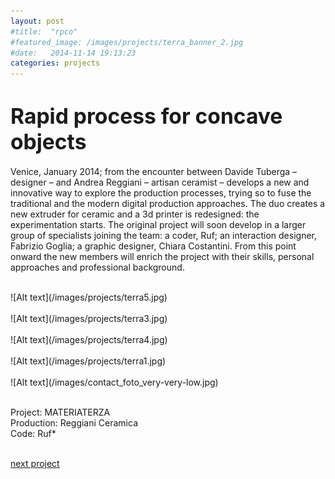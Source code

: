 ```yaml
---
layout: post
#title:  "rpco"
#featured_image: /images/projects/terra_banner_2.jpg
#date:   2014-11-14 19:13:23
categories: projects
---
```


<!--Il progetto Terra nasce come sperimentazione su processi di stampa 3D applicati alla ceramica.  
Grazie alla collaborazione con un artigiano del settore viene costruita una macchina che è in grado di estrudere argilla, iniziando così un intenso periodo di prova e di raffinamento del processo.  
Nel frattempo prende corpo l’idea di creare una piccola produzione utilizzando due terre, rossa e nera. Lo stesso software per disegnare le forme degli artefatti è stato progettato appositamente per questa serie e permette che ogni pezzo risulti unico nel suo genere, essendo il risultato sia di una serie di variabili matematiche/digitali che di variabili fisiche/materiche.-->

<h1><big>Rapid process for concave objects</big></h1>

Venice, January 2014; from the encounter between Davide Tuberga – designer – and Andrea Reggiani – artisan ceramist – develops a new and innovative way to explore the production processes, trying so to fuse the traditional and the modern digital production approaches.
The duo creates a new extruder for ceramic and a  3d printer is redesigned: the experimentation starts.
The original project will soon develop in a larger group of specialists joining the team: a coder, Ruf; an interaction designer, Fabrizio Goglia; a graphic designer, Chiara Costantini. From this point onward the new members will enrich the project with their skills, personal approaches and professional background.

<br>
![Alt text](/images/projects/terra5.jpg)

<br>
<br>
![Alt text](/images/projects/terra3.jpg)
<br>
<br>
![Alt text](/images/projects/terra4.jpg)
<br>
<br>
![Alt text](/images/projects/terra1.jpg)
<br>
<br>
![Alt text](/images/contact_foto_very-very-low.jpg)
<br>
<br>

Project: MATERIATERZA  
Production: Reggiani Ceramica  
Code: Ruf*
<br>
<br>

<a href="http://materiaterza.com/projects/2014/11/14/porcelain.html">next project</a>
